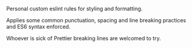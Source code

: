 Personal custom eslint rules for styling and formatting.

Applies some common punctuation, spacing and line breaking practices and ES6 syntax enforced.

Whoever is sick of Prettier breaking lines are welcomed to try.
